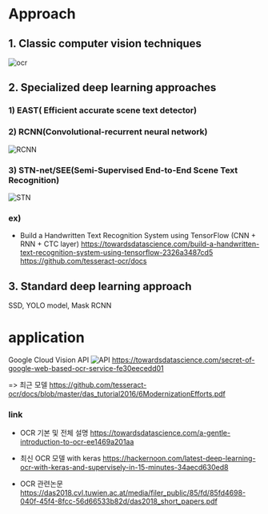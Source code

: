 # Approach


## 1. Classic computer vision techniques

![ocr](https://raw.githubusercontent.com/ritchieng/machine-learning-stanford/master/w11_application_example_ocr/photoocr.png)


## 2. Specialized deep learning approaches
### 1) EAST( Efficient accurate scene text detector)

### 2) RCNN(Convolutional-recurrent neural network)
![RCNN](https://cdn-images-1.medium.com/max/800/0*nGWtig3Cd0Jma2nX)

### 3) STN-net/SEE(Semi-Supervised End-to-End Scene Text Recognition)
![STN](https://cdn-images-1.medium.com/max/800/1*XAUtH9C1iPLa9clk9RA-8Q.png)

### ex)
- Build a Handwritten Text Recognition System using TensorFlow (CNN + RNN + CTC layer)
https://towardsdatascience.com/build-a-handwritten-text-recognition-system-using-tensorflow-2326a3487cd5
https://github.com/tesseract-ocr/docs



## 3. Standard deep learning approach
SSD, YOLO model, Mask RCNN

# application
Google Cloud Vision API
![API](https://cdn-images-1.medium.com/max/800/1*2aEAFgnCSpPaPf4wu0rP1g.png)
https://towardsdatascience.com/secret-of-google-web-based-ocr-service-fe30eecedd01

=> 최근 모델
https://github.com/tesseract-ocr/docs/blob/master/das_tutorial2016/6ModernizationEfforts.pdf

### link


- OCR 기본 및 전체 설명
https://towardsdatascience.com/a-gentle-introduction-to-ocr-ee1469a201aa

- 최신 OCR 모델 with keras
https://hackernoon.com/latest-deep-learning-ocr-with-keras-and-supervisely-in-15-minutes-34aecd630ed8

- OCR 관련논문
https://das2018.cvl.tuwien.ac.at/media/filer_public/85/fd/85fd4698-040f-45f4-8fcc-56d66533b82d/das2018_short_papers.pdf
